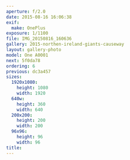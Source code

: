 ```yaml
---
aperture: f/2.0
date: 2015-08-16 16:06:38
exif:
  make: OnePlus
exposure: 1/1100
file: IMG_20150816_160636
gallery: 2015-northen-ireland-giants-causeway
layout: gallery-photo
model: One A0001
next: 5f0da78
ordering: 6
previous: dc3a457
sizes:
  1920x1080:
    height: 1080
    width: 1920
  640w:
    height: 360
    width: 640
  200x200:
    height: 200
    width: 200
  96x96:
    height: 96
    width: 96
title: 
---
```


